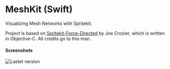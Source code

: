 # MeshKit (Swift)
Visualizing Mesh Networks with Spritekit.

Project is based on [Spritekit-Force-Directed](https://github.com/joenot443/Spritekit-Force-Directed) by Joe Crozier, which is written in Objective-C. All credits go to this man.

#### Screenshots
![Lastet version](Screenshots/latest.png "Latest version")
